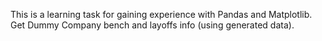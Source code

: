 This is a learning task for gaining experience with Pandas and Matplotlib. <br>
Get Dummy Company bench and layoffs info (using generated data). <br><br>
